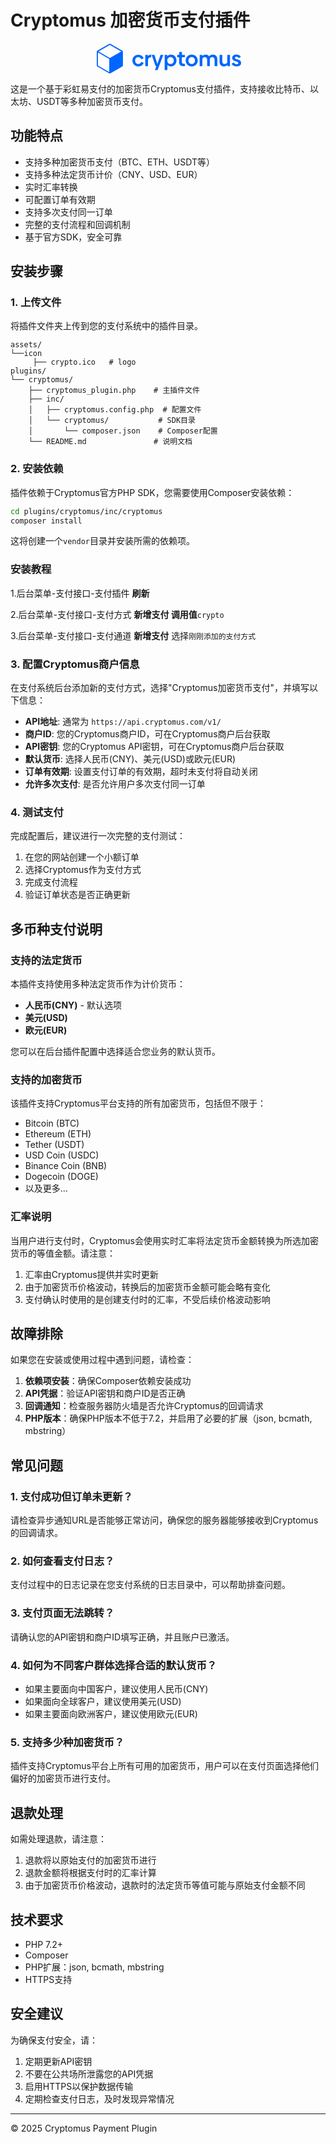 # Cryptomus 加密货币支付插件

<div align="center">
<svg xmlns="http://www.w3.org/2000/svg" fill="none" viewBox="0 0 234 48" width="234" height="48">
  <path fill="#0066FF" d="M69.472 36.676c4.785 0 7.792-3.004 8.613-5.735l-3.896-1.57c-.581 2.048-2.29 3.448-4.614 3.448-2.905 0-5.16-2.185-5.16-5.53s2.255-5.53 5.126-5.53c2.324 0 3.964 1.4 4.545 3.482l3.896-1.536c-.82-2.799-3.828-5.803-8.51-5.803-5.433 0-9.398 4.096-9.398 9.421s4.033 9.353 9.398 9.353m15.283-16.384v-2.014h-4.1v17.988h4.34v-10.24c0-2.423 1.982-4.096 5.126-4.096v-4.062c-2.256 0-4.135.99-5.365 2.424Zm20.287-2.014-5.093 14.507-4.647-14.507h-4.478l6.357 17.988h1.367l-2.46 6.11h4.272l2.323-6.11 6.87-17.988zm16.732-.41c-2.563 0-4.647 1.024-6.049 2.765v-2.355h-4.032v24.098h4.34v-8.021c1.367 1.467 3.281 2.32 5.639 2.32 5.16 0 8.92-4.027 8.92-9.386 0-5.393-3.657-9.42-8.818-9.42Zm-.683 14.985c-3.11 0-5.229-2.287-5.229-5.564s2.119-5.564 5.229-5.564c2.973 0 5.16 2.355 5.16 5.564 0 3.174-2.187 5.564-5.16 5.564m20.226 3.413h2.837v-3.789h-1.982c-1.948 0-3.008-1.126-3.008-3.208v-7.27h4.853v-3.721h-4.716v-4.676h-4.238v2.833c0 1.228-.581 1.843-1.777 1.843h-1.64v3.72h3.144v7.749c0 3.96 2.221 6.52 6.527 6.52Zm13.632.41c5.605 0 9.604-4.028 9.604-9.387 0-5.393-3.999-9.42-9.604-9.42-5.639 0-9.603 4.027-9.603 9.42 0 5.359 3.964 9.387 9.603 9.387m.034-3.857c-3.144 0-5.297-2.321-5.297-5.53 0-3.243 2.153-5.53 5.297-5.53 3.11 0 5.195 2.287 5.195 5.496 0 3.243-2.119 5.564-5.195 5.564m34.004-14.951c-3.041 0-5.092 1.263-6.083 2.936-1.025-1.878-2.837-2.936-5.707-2.936-2.427 0-4.306 1.024-5.434 2.39v-1.98h-4.101v17.954h4.34V25.343c.034-1.706 1.401-3.584 3.862-3.618 2.426 0 3.759 1.81 3.759 4.165v10.342h4.34V25.343c.035-1.672 1.367-3.584 3.862-3.618 2.427 0 3.725 1.843 3.725 4.165v10.342h4.341V25.105c0-4.062-2.427-7.237-6.904-7.237m22.846.41v10.888c0 1.98-1.572 3.619-3.999 3.653-2.426 0-3.964-1.605-3.964-3.926V18.278h-4.34v11.161c0 4.165 2.46 7.237 7.04 7.237 2.324 0 4.272-.99 5.536-2.39v1.98h4.067V18.278zm14.717 18.398c4.511 0 7.45-2.117 7.45-5.7 0-6.588-9.877-4.711-9.877-7.988 0-1.092.855-1.775 2.461-1.775 1.504 0 2.563.649 3.042 2.014l3.793-1.468c-.752-2.457-3.281-3.89-6.767-3.89-4.237 0-6.972 2.047-6.972 5.324 0 6.178 9.877 4.54 9.877 8.09 0 1.263-1.093 1.98-2.836 1.98-2.188 0-3.589-.99-4.101-2.663l-3.794 1.468c.991 3.038 3.828 4.608 7.724 4.608M43.535 11.345 25.277.817a2.69 2.69 0 0 0-2.675 0L4.344 11.345a2.68 2.68 0 0 0-1.34 2.317v21.055c0 .951.513 1.837 1.34 2.317l18.258 10.528a2.67 2.67 0 0 0 1.34.356c.471 0 .933-.125 1.34-.356L43.54 37.034a2.68 2.68 0 0 0 1.34-2.316V13.662c0-.95-.513-1.837-1.34-2.317zM24.353 22.884a.83.83 0 0 1-.827 0L5.776 12.65l17.75-10.23a.85.85 0 0 1 .827 0l17.75 10.232zm-1.751 1.596q.194.112.416.19v20.99L5.268 35.433a.83.83 0 0 1-.416-.715v-20.47z"></path>
</svg>
</div>

这是一个基于彩虹易支付的加密货币Cryptomus支付插件，支持接收比特币、以太坊、USDT等多种加密货币支付。

## 功能特点

- 支持多种加密货币支付（BTC、ETH、USDT等）
- 支持多种法定货币计价（CNY、USD、EUR）
- 实时汇率转换
- 可配置订单有效期
- 支持多次支付同一订单
- 完整的支付流程和回调机制
- 基于官方SDK，安全可靠

## 安装步骤

### 1. 上传文件

将插件文件夹上传到您的支付系统中的插件目录。

```
assets/
└──icon
     ├── crypto.ico   # logo
plugins/
└── cryptomus/
    ├── cryptomus_plugin.php    # 主插件文件
    ├── inc/
    │   ├── cryptomus.config.php  # 配置文件
    │   └── cryptomus/           # SDK目录
    │       └── composer.json    # Composer配置
    └── README.md               # 说明文档
```

### 2. 安装依赖

插件依赖于Cryptomus官方PHP SDK，您需要使用Composer安装依赖：

```bash
cd plugins/cryptomus/inc/cryptomus
composer install
```

这将创建一个`vendor`目录并安装所需的依赖项。

### 安装教程
1.后台菜单-支付接口-支付插件 **刷新**

2.后台菜单-支付接口-支付方式 **新增支付 调用值**`crypto`

3.后台菜单-支付接口-支付通道 **新增支付** 选择`刚刚添加的支付方式`

### 3. 配置Cryptomus商户信息

在支付系统后台添加新的支付方式，选择"Cryptomus加密货币支付"，并填写以下信息：

* **API地址**: 通常为 `https://api.cryptomus.com/v1/`
* **商户ID**: 您的Cryptomus商户ID，可在Cryptomus商户后台获取
* **API密钥**: 您的Cryptomus API密钥，可在Cryptomus商户后台获取
* **默认货币**: 选择人民币(CNY)、美元(USD)或欧元(EUR)
* **订单有效期**: 设置支付订单的有效期，超时未支付将自动关闭
* **允许多次支付**: 是否允许用户多次支付同一订单

### 4. 测试支付

完成配置后，建议进行一次完整的支付测试：

1. 在您的网站创建一个小额订单
2. 选择Cryptomus作为支付方式
3. 完成支付流程
4. 验证订单状态是否正确更新

## 多币种支付说明

### 支持的法定货币

本插件支持使用多种法定货币作为计价货币：

- **人民币(CNY)** - 默认选项
- **美元(USD)**
- **欧元(EUR)**

您可以在后台插件配置中选择适合您业务的默认货币。

### 支持的加密货币

该插件支持Cryptomus平台支持的所有加密货币，包括但不限于：

* Bitcoin (BTC)
* Ethereum (ETH)
* Tether (USDT)
* USD Coin (USDC)
* Binance Coin (BNB)
* Dogecoin (DOGE)
* 以及更多...

### 汇率说明

当用户进行支付时，Cryptomus会使用实时汇率将法定货币金额转换为所选加密货币的等值金额。请注意：

1. 汇率由Cryptomus提供并实时更新
2. 由于加密货币价格波动，转换后的加密货币金额可能会略有变化
3. 支付确认时使用的是创建支付时的汇率，不受后续价格波动影响

## 故障排除

如果您在安装或使用过程中遇到问题，请检查：

1. **依赖项安装**：确保Composer依赖安装成功
2. **API凭据**：验证API密钥和商户ID是否正确
3. **回调通知**：检查服务器防火墙是否允许Cryptomus的回调请求
4. **PHP版本**：确保PHP版本不低于7.2，并启用了必要的扩展（json, bcmath, mbstring）

## 常见问题

### 1. 支付成功但订单未更新？

请检查异步通知URL是否能够正常访问，确保您的服务器能够接收到Cryptomus的回调请求。

### 2. 如何查看支付日志？

支付过程中的日志记录在您支付系统的日志目录中，可以帮助排查问题。

### 3. 支付页面无法跳转？

请确认您的API密钥和商户ID填写正确，并且账户已激活。

### 4. 如何为不同客户群体选择合适的默认货币？

- 如果主要面向中国客户，建议使用人民币(CNY)
- 如果面向全球客户，建议使用美元(USD)
- 如果主要面向欧洲客户，建议使用欧元(EUR)

### 5. 支持多少种加密货币？

插件支持Cryptomus平台上所有可用的加密货币，用户可以在支付页面选择他们偏好的加密货币进行支付。

## 退款处理

如需处理退款，请注意：

1. 退款将以原始支付的加密货币进行
2. 退款金额将根据支付时的汇率计算
3. 由于加密货币价格波动，退款时的法定货币等值可能与原始支付金额不同

## 技术要求

- PHP 7.2+
- Composer
- PHP扩展：json, bcmath, mbstring
- HTTPS支持

## 安全建议

为确保支付安全，请：

1. 定期更新API密钥
2. 不要在公共场所泄露您的API凭据
3. 启用HTTPS以保护数据传输
4. 定期检查支付日志，及时发现异常情况

---

© 2025 Cryptomus Payment Plugin
